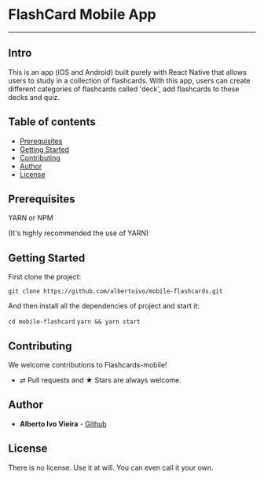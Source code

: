 # FlashCard Mobile App

* * *

## Intro

This is an app (iOS and Android) built purely with React Native that allows users to study in a collection of flashcards. With this app, users can create different categories of flashcards called 'deck', add flashcards to these decks and quiz.

## Table of contents

-   [Prerequisites](#prerequisites)
-   [Getting Started](#getting-started)
-   [Contributing](#contributing)
-   [Author](#author)
-   [License](#license)

## Prerequisites

YARN or NPM

(It's highly recommended the use of YARN)

## Getting Started

First clone the project:

`git clone https://github.com/albertoivo/mobile-flashcards.git`

And then install all the dependencies of project and start it:

`cd mobile-flashcard`
`yarn && yarn start`

## Contributing

We welcome contributions to Flashcards-mobile!

-   ⇄ Pull requests and ★ Stars are always welcome.

## Author

* **Alberto Ivo Vieira** - [Github](https://github.com/albertoivo)

## License

There is no license. Use it at will. You can even call it your own.